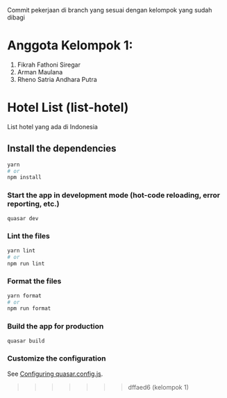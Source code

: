 
Commit pekerjaan di branch yang sesuai dengan kelompok yang sudah dibagi

# Anggota Kelompok 1:

1. Fikrah Fathoni Siregar
2. Arman Maulana
3. Rheno Satria Andhara Putra

# Hotel List (list-hotel)

List hotel yang ada di Indonesia

## Install the dependencies

```bash
yarn
# or
npm install
```

### Start the app in development mode (hot-code reloading, error reporting, etc.)

```bash
quasar dev
```

### Lint the files

```bash
yarn lint
# or
npm run lint
```

### Format the files

```bash
yarn format
# or
npm run format
```

### Build the app for production

```bash
quasar build
```

### Customize the configuration

See [Configuring quasar.config.js](https://v2.quasar.dev/quasar-cli-vite/quasar-config-js).
>>>>>>> dffaed6 (kelompok 1)
